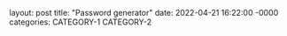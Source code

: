 layout: post
title: "Password generator"
date: 2022-04-21 16:22:00 -0000
categories: CATEGORY-1 CATEGORY-2
